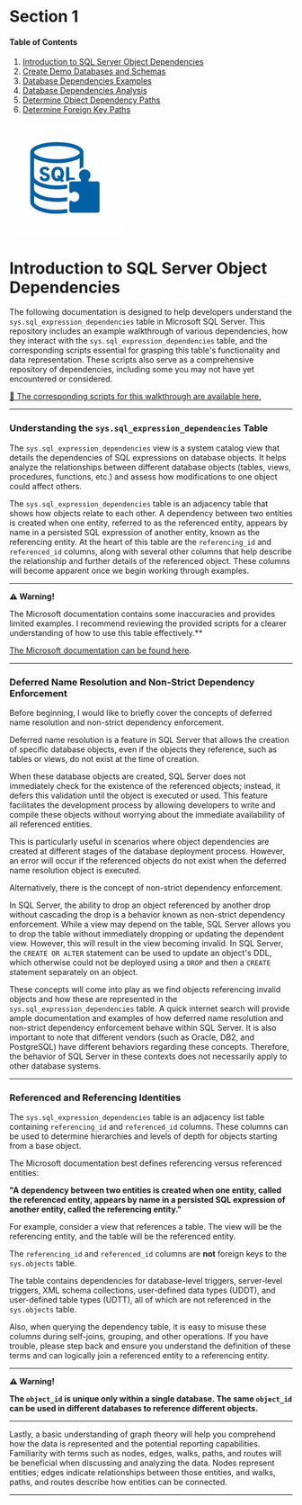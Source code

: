 # Section 1

#### Table of Contents

1. [Introduction to SQL Server Object Dependencies](01_introduction_database_dependencies.md)
2. [Create Demo Databases and Schemas](02_create_demo_databases_and_schemas.md)
3. [Database Dependencies Examples](03_database_dependencies_examples.md)
4. [Database Dependencies Analysis](04_database_dependencies_analysis.md)
5. [Determine Object Dependency Paths](05_determine_object_dependency_paths.md)
6. [Determine Foreign Key Paths](06_determine_foreign_key_paths.md)
   
<img src="https://raw.githubusercontent.com/smpetersgithub/AdvancedSQLPuzzles/main/images/AdvancedSQLPuzzles_image.png" alt="Advanced SQL Puzzles" width="200"/>

# Introduction to SQL Server Object Dependencies

The following documentation is designed to help developers understand the `sys.sql_expression_dependencies` table in Microsoft SQL Server. This repository includes an example walkthrough of various dependencies, how they interact with the `sys.sql_expression_dependencies` table, and the corresponding scripts essential for grasping this table's functionality and data representation. These scripts also serve as a comprehensive repository of dependencies, including some you may not have yet encountered or considered.

[📄 The corresponding scripts for this walkthrough are available here.](https://github.com/smpetersgithub/AdvancedSQLPuzzles/tree/main/Database%20Articles/Database%20Dependencies/)

***

### Understanding the `sys.sql_expression_dependencies` Table

The `sys.sql_expression_dependencies` view is a system catalog view that details the dependencies of SQL expressions on database objects. It helps analyze the relationships between different database objects (tables, views, procedures, functions, etc.) and assess how modifications to one object could affect others.

The `sys.sql_expression_dependencies` table is an adjacency table that shows how objects relate to each other. A dependency between two entities is created when one entity, referred to as the referenced entity, appears by name in a persisted SQL expression of another entity, known as the referencing entity. At the heart of this table are the `referencing_id` and `referenced_id` columns, along with several other columns that help describe the relationship and further details of the referenced object. These columns will become apparent once we begin working through examples.

***

**⚠️ Warning!**

The Microsoft documentation contains some inaccuracies and provides limited examples. I recommend reviewing the provided scripts for a clearer understanding of how to use this table effectively.**

[The Microsoft documentation can be found here](https://learn.microsoft.com/en-us/sql/relational-databases/system-catalog-views/sys-sql-expression-dependencies-transact-sql?view=sql-server-ver16).

***

### Deferred Name Resolution and Non-Strict Dependency Enforcement

Before beginning, I would like to briefly cover the concepts of deferred name resolution and non-strict dependency enforcement.

Deferred name resolution is a feature in SQL Server that allows the creation of specific database objects, even if the objects they reference, such as tables or views, do not exist at the time of creation.

When these database objects are created, SQL Server does not immediately check for the existence of the referenced objects; instead, it defers this validation until the object is executed or used. This feature facilitates the development process by allowing developers to write and compile these objects without worrying about the immediate availability of all referenced entities.

This is particularly useful in scenarios where object dependencies are created at different stages of the database deployment process. However, an error will occur if the referenced objects do not exist when the deferred name resolution object is executed.

Alternatively, there is the concept of non-strict dependency enforcement.

In SQL Server, the ability to drop an object referenced by another drop without cascading the drop is a behavior known as non-strict dependency enforcement. While a view may depend on the table, SQL Server allows you to drop the table without immediately dropping or updating the dependent view. However, this will result in the view becoming invalid. In SQL Server, the `CREATE OR ALTER` statement can be used to update an object's DDL, which otherwise could not be deployed using a `DROP` and then a `CREATE` statement separately on an object.

These concepts will come into play as we find objects referencing invalid objects and how these are represented in the `sys.sql_expression_dependencies` table. A quick internet search will provide ample documentation and examples of how deferred name resolution and non-strict dependency enforcement behave within SQL Server. It is also important to note that different vendors (such as Oracle, DB2, and PostgreSQL) have different behaviors regarding these concepts. Therefore, the behavior of SQL Server in these contexts does not necessarily apply to other database systems.

***

### Referenced and Referencing Identities

The `sys.sql_expression_dependencies` table is an adjacency list table containing `referencing_id` and `referenced_id` columns. These columns can be used to determine hierarchies and levels of depth for objects starting from a base object.

The Microsoft documentation best defines referencing versus referenced entities:

**"A dependency between two entities is created when one entity, called the referenced entity, appears by name in a persisted SQL expression of another entity, called the referencing entity."**

For example, consider a view that references a table. The view will be the referencing entity, and the table will be the referenced entity.

The `referencing_id` and `referenced_id` columns are **not** foreign keys to the `sys.objects` table.  

The table contains dependencies for database-level triggers, server-level triggers, XML schema collections, user-defined data types (UDDT), and user-defined table types (UDTT), all of which are not referenced in the `sys.objects` table.  

Also, when querying the dependency table, it is easy to misuse these columns during self-joins, grouping, and other operations. If you have trouble, please step back and ensure you understand the definition of these terms and can logically join a referenced entity to a referencing entity.

***

**⚠️ Warning!**

**The `object_id` is unique only within a single database. The same `object_id` can be used in different databases to reference different objects.**

***

Lastly, a basic understanding of graph theory will help you comprehend how the data is represented and the potential reporting capabilities. Familiarity with terms such as nodes, edges, walks, paths, and routes will be beneficial when discussing and analyzing the data. Nodes represent entities; edges indicate relationships between those entities, and walks, paths, and routes describe how entities can be connected.

***
